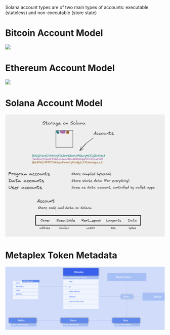 Solana account types are of two main types of accounts: executable (stateless) and non-executable (store state)

# Bitcoin Account Model

<img src=https://sp-ao.shortpixel.ai/client/to_webp,q_glossy,ret_img,w_995/https://aminagroup.com/wp-content/uploads/2020/06/the-bridge_20200625_1.jpg />

# Ethereum Account Model

<img src=https://media.geeksforgeeks.org/wp-content/uploads/20220721160225/1235311.jpg />

# Solana Account Model

<img src=./img/solanaAccountModel.png />

# Metaplex Token Metadata

<img src=./img/metaplexTokenMetadata.png />
